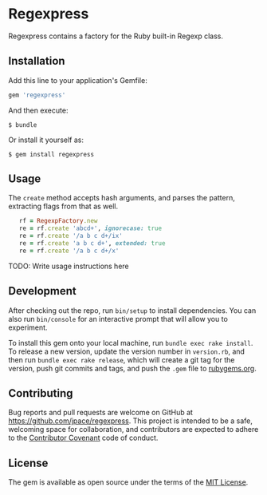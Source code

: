 # Regexpress

Regexpress contains a factory for the Ruby built-in Regexp class.

## Installation

Add this line to your application's Gemfile:

```ruby
gem 'regexpress'
```

And then execute:

    $ bundle

Or install it yourself as:

    $ gem install regexpress

## Usage

The `create` method accepts hash arguments, and parses the pattern, extracting flags from that as
well.

```ruby
   rf = RegexpFactory.new
   re = rf.create 'abcd+', ignorecase: true
   re = rf.create '/a b c d+/ix'
   re = rf.create 'a b c d+', extended: true
   re = rf.create '/a b c d+/x'
```

TODO: Write usage instructions here

## Development

After checking out the repo, run `bin/setup` to install dependencies. You can also run `bin/console`
for an interactive prompt that will allow you to experiment.

To install this gem onto your local machine, run `bundle exec rake install`. To release a new
version, update the version number in `version.rb`, and then run `bundle exec rake release`, which
will create a git tag for the version, push git commits and tags, and push the `.gem` file to
[rubygems.org](https://rubygems.org).

## Contributing

Bug reports and pull requests are welcome on GitHub at https://github.com/jpace/regexpress. This
project is intended to be a safe, welcoming space for collaboration, and contributors are expected
to adhere to the [Contributor Covenant](http://contributor-covenant.org) code of conduct.

## License

The gem is available as open source under the terms of the [MIT
License](http://opensource.org/licenses/MIT).
